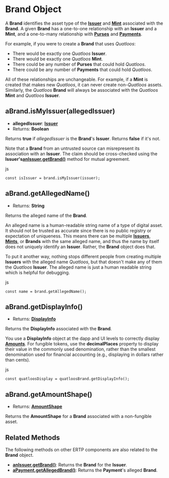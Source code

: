 

Brand Object [​](#brand-object)
===============================

A **Brand** identifies the asset type of the **[Issuer](./issuer.html)** and **[Mint](./mint.html)** associated with the **Brand**. A given **Brand** has a one-to-one relationship with an **Issuer** and a **Mint**, and a one-to-many relationship with **[Purses](./purse.html)** and **[Payments](./payment.html)**.

For example, if you were to create a **Brand** that uses *Quatloos*:

* There would be exactly one *Quatloos* **Issuer**.
* There would be exactly one *Quatloos* **Mint**.
* There could be any number of **Purses** that could hold *Quatloos*.
* There could be any number of **Payments** that could hold *Quatloos*.

All of these relationships are unchangeable. For example, if a **Mint** is created that makes new *Quatloos*, it can never create non-*Quatloos* assets. Similarly, the *Quatloos* **Brand** will always be associated with the *Quatloos* **Mint** and *Quatloos* **Issuer**.

aBrand.isMyIssuer(allegedIssuer) [​](#abrand-ismyissuer-allegedissuer)
----------------------------------------------------------------------

* **allegedIssuer**: **[Issuer](./issuer.html)**
* Returns: **Boolean**

Returns **true** if *allegedIssuer* is the **Brand**'s **Issuer**. Returns **false** if it's not.

Note that a **Brand** from an untrusted source can misrepresent its association with an **Issuer**. The claim should be cross-checked using the **Issuer's**[**anIssuer.getBrand()**](./issuer.html#anissuer-getbrand) method for mutual agreement.

js
```
const isIssuer = brand.isMyIssuer(issuer);
```

aBrand.getAllegedName() [​](#abrand-getallegedname)
---------------------------------------------------

* Returns: **String**

Returns the alleged name of the **Brand**.

An alleged name is a human-readable string name of a type of digital asset. It should not be trusted as accurate since there is no public registry or expectation of uniqueness. This means there can be multiple **[Issuers](./issuer.html)**, **[Mints](./mint.html)**, or **Brands** with the same alleged name, and thus the name by itself does not uniquely identify an **Issuer**. Rather, the **Brand** object does that.

To put it another way, nothing stops different people from creating multiple **Issuers** with the alleged name *Quatloos*, but that doesn't make any of them the *Quatloos* **Issuer**. The alleged name is just a human readable string which is helpful for debugging.

js
```
const name = brand.getAllegedName();
```

aBrand.getDisplayInfo() [​](#abrand-getdisplayinfo)
---------------------------------------------------

* Returns: **[DisplayInfo](./ertp-data-types.html#displayinfo)**

Returns the **DisplayInfo** associated with the **Brand**.

You use a **DisplayInfo** object at the dapp and UI levels to correctly display **[Amounts](./ertp-data-types.html#amount)**. For fungible tokens, use the **decimalPlaces** property to display their value in the commonly used denomination, rather than the smallest denomination used for financial accounting (e.g., displaying in dollars rather than cents).

js
```
const quatloosDisplay = quatloosBrand.getDisplayInfo();
```

aBrand.getAmountShape() [​](#abrand-getamountshape)
---------------------------------------------------

* Returns: **[AmountShape](./ertp-data-types.html#amountshape)**

Returns the **AmountShape** for a **Brand** associated with a non-fungible asset.

Related Methods [​](#related-methods)
-------------------------------------

The following methods on other ERTP components are also related to the **Brand** object.

* [**anIssuer.getBrand()**](./issuer.html#anissuer-getbrand): Returns the **Brand** for the **Issuer**.
* [**aPayment.getAllegedBrand()**](./payment.html#apayment-getallegedbrand): Returns the **Payment**'s alleged **Brand**.
